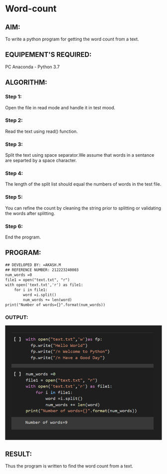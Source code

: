 # Word-count
## AIM:
To write a python program for getting the word count from a text.
## EQUIPEMENT'S REQUIRED: 
PC
Anaconda - Python 3.7
## ALGORITHM: 
### Step 1:
Open the file in read mode and handle it in test mood.
### Step 2: 
 Read the text using read() function.
### Step 3: 
Split the text using space separator.We assume that words in a sentance are separted by a space character.

### Step 4:  
The length of the split list should equal the numbers of words in the test file.
### Step 5: 
You can refine the count by cleaning the string prior to splitting or validating the words after splitting.
### Step 6: 
End the program.
## PROGRAM:
```
## DEVELOPED BY: =AKASH.M
## REFERENCE NUMBER: 212223240003
num_words =0
file1 = open("text.txt", "r")
with open('text.txt','r') as file1:
    for i in file1:
        word =i.split()
        num_words += len(word)
print("Number of words={}".format(num_words))
```
### OUTPUT:
![Alt text](<Screenshot 2024-01-03 170938.png>)


## RESULT:
Thus the program is written to find the word count from a text.
